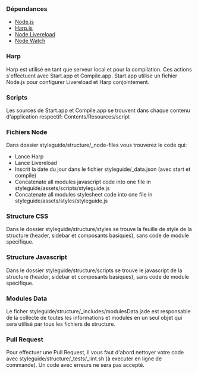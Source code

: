### Dépendances
- <a href="http://nodejs.org" target="_blank">Node.js</a>
- <a href="http://harpjs.com" target="_blank">Harp.js</a>
- <a href="https://www.npmjs.com/package/livereload" target="_blank">Node Livereload</a>
- <a href="https://www.npmjs.com/package/watch" target="_blank">Node Watch</a>

### Harp
Harp est utilisé en tant que serveur local et pour la compilation. Ces actions s'effectuent avec Start.app et Compile.app. Start.app utilise un fichier Node.js pour configurer Livereload et Harp conjointement.

### Scripts
Les sources de Start.app et Compile.app se trouvent dans chaque contenu d'application respectif: Contents/Resources/script

### Fichiers Node
Dans dossier styleguide/structure/_node-files vous trouverez le code qui:

- Lance Harp
- Lance Livereload
- Inscrit la date du jour dans le fichier styleguide/_data.json (avec start et compile)
- Concatenate all modules javascript code into one file in styleguide/assets/scripts/styleguide.js
- Concatenate all modules stylesheet code into one file in styleguide/assets/styles/styleguide.js

### Structure CSS
Dans le dossier styleguide/structure/styles se trouve la feuille de style de la structure (header, sidebar et composants basiques), sans code de module spécifique.

### Structure Javascript
Dans le dossier styleguide/structure/scripts se trouve le javascript de la structure (header, sidebar et composants basiques), sans code de module spécifique.

### Modules Data
Le ficher styleguide/structure/_includes/modulesData.jade est responsable de la collecte de toutes les informations et modules en un seul objet qui sera utilisé par tous les fichiers de structure.

### Pull Request
Pour effectuer une Pull Request, il vous faut d'abord nettoyer votre code avec styleguide/structure/_tests/_lint.sh (à executer en ligne de commande). Un code avec erreurs ne sera pas accepté.